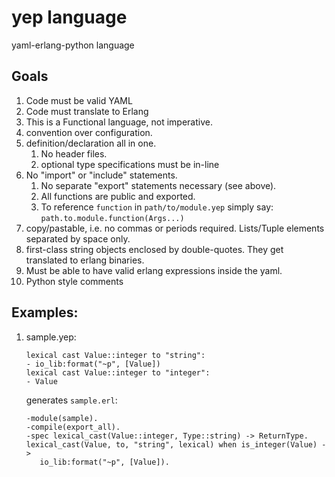 yep language
===

yaml-erlang-python language

## Goals
1. Code must be valid YAML
1. Code must translate to Erlang
1. This is a Functional language, not imperative.
1. convention over configuration.
1. definition/declaration all in one.
   1. No header files.  
   1. optional type specifications must be in-line
1. No "import" or "include" statements.  
   1. No separate "export" statements necessary (see above).  
   2. All functions are public and exported.  
   3. To reference `function` in `path/to/module.yep` simply say: `path.to.module.function(Args...)`
1. copy/pastable, i.e. no commas or periods required.  Lists/Tuple elements separated by space only.
1. first-class string objects enclosed by double-quotes.  They get translated to erlang binaries.
1. Must be able to have valid erlang expressions inside the yaml.
1. Python style comments

## Examples:
1. sample.yep:

   ```
   lexical cast Value::integer to "string":
   - io_lib:format("~p", [Value])
   lexical cast Value::integer to "integer":
   - Value
   ```
   
   generates `sample.erl`:
   
   ```
   -module(sample).
   -compile(export_all).
   -spec lexical_cast(Value::integer, Type::string) -> ReturnType.
   lexical_cast(Value, to, "string", lexical) when is_integer(Value) ->
      io_lib:format("~p", [Value]).
   ```
